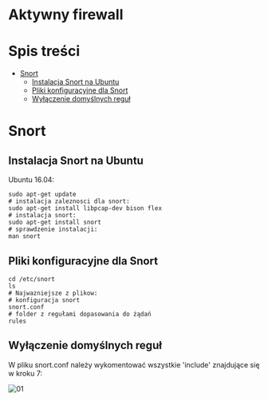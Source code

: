 # Aktywny firewall 
# Spis treści
- [Snort](#snort)
  + [Instalacja Snort na Ubuntu](#instalacja-snort-na-ubuntu)
  + [Pliki konfiguracyjne dla Snort](#pliki-konfiguracyjne-dla-snort)
  + [Wyłączenie domyślnych reguł](#wyłączenie-domyślnych-reguł)

# Snort

## Instalacja Snort na Ubuntu
Ubuntu 16.04:
```console
sudo apt-get update
# instalacja zaleznosci dla snort:
sudo apt-get install libpcap-dev bison flex
# instalacja snort:
sudo apt-get install snort
# sprawdzenie instalacji:
man snort
```
## Pliki konfiguracyjne dla Snort
```console
cd /etc/snort
ls
# Najwazniejsze z plikow:
# konfiguracja snort
snort.conf  
# folder z regułami dopasowania do żądań
rules 
```
## Wyłączenie domyślnych reguł
W pliku snort.conf należy wykomentować wszystkie 'include' znajdujące się w kroku 7:

![01](https://user-images.githubusercontent.com/39568472/79751141-61b31e00-8312-11ea-89d4-e6d2f3bfa71c.PNG)


